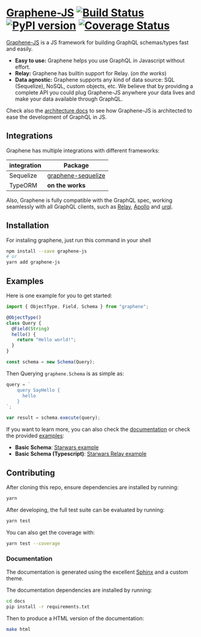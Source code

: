 # [Graphene-JS](http://graphene-js.org) [![Build Status](https://travis-ci.org/graphql-js/graphene.svg?branch=master)](https://travis-ci.org/graphql-js/graphene) [![PyPI version](https://badge.fury.io/js/graphene-js.svg)](https://badge.fury.io/js/graphene-js) [![Coverage Status](https://coveralls.io/repos/graphql-js/graphene/badge.svg?branch=master&service=github)](https://coveralls.io/github/graphql-js/graphene?branch=master)

[Graphene-JS](http://graphene-js.org) is a JS framework for building GraphQL schemas/types fast and easily.

* **Easy to use:** Graphene helps you use GraphQL in Javascript without effort.
* **Relay:** Graphene has builtin support for Relay. (_on the works_)
* **Data agnostic:** Graphene supports any kind of data source: SQL (Sequelize), NoSQL, custom objects, etc.
  We believe that by providing a complete API you could plug Graphene-JS anywhere your data lives and make your data available
  through GraphQL.

Check also the [architecture docs](https://github.com/graphql-js/graphene/blob/master/ARCHITECTURE.md) to see how Graphene-JS is architected to ease the development of GraphQL in JS.

## Integrations

Graphene has multiple integrations with different frameworks:

| integration | Package                                                                 |
| ----------- | ----------------------------------------------------------------------- |
| Sequelize   | [graphene-sequelize](https://github.com/graphql-js/graphene-sequelize/) |
| TypeORM     | **on the works**                                                        |

Also, Graphene is fully compatible with the GraphQL spec, working seamlessly with all GraphQL clients, such as [Relay](https://github.com/facebook/relay), [Apollo](https://github.com/apollographql/apollo-client) and [urql](https://github.com/FormidableLabs/urql).

## Installation

For instaling graphene, just run this command in your shell

```bash
npm install --save graphene-js
# or
yarn add graphene-js
```

## Examples

Here is one example for you to get started:

```js
import { ObjectType, Field, Schema } from "graphene";

@ObjectType()
class Query {
  @Field(String)
  hello() {
    return "Hello world!";
  }
}

const schema = new Schema(Query);
```

Then Querying `graphene.Schema` is as simple as:

```js
query = `
    query SayHello {
      hello
    }
`;

var result = schema.execute(query);
```

If you want to learn more, you can also check the [documentation](http://docs.graphene-js.org/) or check the provided [examples](examples/):

* **Basic Schema**: [Starwars example](examples/starwars)
* **Basic Schema (Typescript)**: [Starwars Relay example](examples/starwars-ts)

## Contributing

After cloning this repo, ensure dependencies are installed by running:

```sh
yarn
```

After developing, the full test suite can be evaluated by running:

```sh
yarn test
```

You can also get the coverage with:

```sh
yarn test --coverage
```

### Documentation

The documentation is generated using the excellent [Sphinx](http://www.sphinx-doc.org/) and a custom theme.

The documentation dependencies are installed by running:

```sh
cd docs
pip install -r requirements.txt
```

Then to produce a HTML version of the documentation:

```sh
make html
```
